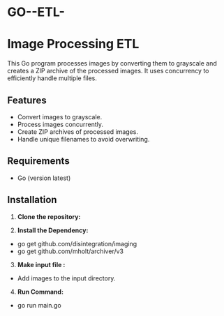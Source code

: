 # GO--ETL-

# Image Processing ETL

This Go program processes images by converting them to grayscale and creates a ZIP archive of the processed images. It uses concurrency to efficiently handle multiple files.

## Features

- Convert images to grayscale.
- Process images concurrently.
- Create ZIP archives of processed images.
- Handle unique filenames to avoid overwriting.

## Requirements

- Go (version latest)

## Installation

1. **Clone the repository:**


2. **Install the Dependency:**
     
- go get github.com/disintegration/imaging
- go get github.com/mholt/archiver/v3

3. **Make input file :**

- Add images to the input directory.

4. **Run Command:**

- go run main.go